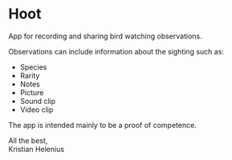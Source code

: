 # Hoot

App for recording and sharing bird watching observations.  

Observations can include information about the sighting such as:  

- Species
- Rarity
- Notes
- Picture
- Sound clip
- Video clip  

The app is intended mainly to be a proof of competence.  


All the best,  
Kristian Helenius
